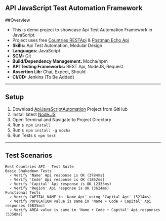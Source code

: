 ## API JavaScript Test Automation Framework


##Overview
* This is demo project to showcase Api Test Automation Framework in JavaScript.
* Project uses free [Countries RESTApi](http://restcountries.eu) & [Postman Echo Api](https://docs.postman-echo.com)
* **Skills:** Api Test Automation, Modular Design
* **Languages:** JavaScript
* **SCM:** Git
* **Build/Dependency Management:** Mocha/npm
* **API Testing Frameworks:** REST Api, NodeJS, Request
* **Assertion Lib:** Chai, Expect, Should
* **CI/CD:** Jenkins (To Be Added)
----
## Setup
1. Download [ApiJavaScriptAutomation](https://github.com/irfanalinoor/ApiJavaScriptAutomation) Project from GitHub
2. Install latest [Node.JS](https://nodejs.org/en/download/)
3. Open Terminal and Navigate to Project Directory
4. Run `$ npm install`
5. Run `$ npm install -g mocha`
6. Run Tests `$ npm test`

----
## Test Scenarios

    Rest Countries API - Test Suite
    Basic Shakedown Tests
      ✓ Verify 'Name' Api response is OK (3784ms)
      ✓ Verify 'Code' Api response is OK (1862ms)
      ✓ Verify 'Capital' Api response is OK (2333ms)
      ✓ Verify 'Region' Api response is OK (3624ms)
    Functional Tests
      ✓ Verify CAPITAL NAME in 'Name Api' using 'Capital Api' (5214ms)
      ✓ Verify POPULATION value is same in 'Name + Code + Capital' Api responses (5835ms)
      ✓ Verify AREA value is same in 'Name + Code + Capital' Api responses (5358ms)



